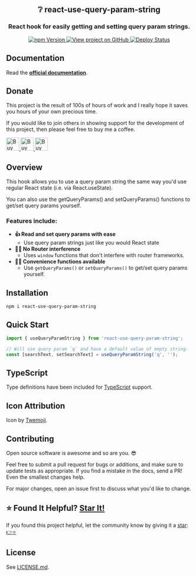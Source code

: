 <h2 align="center">
  ❔ react-use-query-param-string
</h2>
<h3 align="center">
  React hook for easily getting and setting query param strings.
</h3>
<p align="center">
  <a href="https://badge.fury.io/js/react-use-query-param-string" target="_blank" rel="noopener noreferrer">
    <img src="https://badge.fury.io/js/react-use-query-param-string.svg" alt="npm Version" />
  </a>
  <a href="https://github.com/justinmahar/react-use-query-param-string/" target="_blank" rel="noopener noreferrer">
    <img src="https://img.shields.io/badge/GitHub-Source-success" alt="View project on GitHub" />
  </a>
  <a href="https://github.com/justinmahar/react-use-query-param-string/actions?query=workflow%3ADeploy" target="_blank" rel="noopener noreferrer">
    <img src="https://github.com/justinmahar/react-use-query-param-string/workflows/Deploy/badge.svg" alt="Deploy Status" />
  </a>
</p>

## Documentation

Read the **[official documentation](https://justinmahar.github.io/react-use-query-param-string/)**.

## Donate 

This project is the result of 100s of hours of work and I really hope it saves you hours of your own precious time.

If you would like to join others in showing support for the development of this project, then please feel free to buy me a coffee.

<a href="https://paypal.me/thejustinmahar/5">
  <img src="https://justinmahar.github.io/react-use-query-param-string/support/coffee-1.png" alt="Buy me a coffee" height="35" />
</a> <a href="https://paypal.me/thejustinmahar/15">
  <img src="https://justinmahar.github.io/react-use-query-param-string/support/coffee-3.png" alt="Buy me 3 coffees" height="35" />
</a> <a href="https://paypal.me/thejustinmahar/25">
  <img src="https://justinmahar.github.io/react-use-query-param-string/support/coffee-5.png" alt="Buy me 5 coffees" height="35" />
</a>

## Overview

This hook allows you to use a query param string the same way you'd use regular React state (i.e. via React.useState). 

You can also use the getQueryParams() and setQueryParams() functions to get/set query params yourself.

### Features include:

- **👍 Read and set query params with ease**
  - Use query param strings just like you would React state
- **🙅‍♂️ No Router interference**
  - Uses `window` functions that don't interfere with router frameworks.
- **💁‍♀️ Convenience functions available**
  - Use `getQueryParams()` or `setQueryParams()` to get/set query params yourself.

## Installation

```
npm i react-use-query-param-string
```

## Quick Start

```jsx
import { useQueryParamString } from 'react-use-query-param-string';
```

```jsx
// Will use query param `q` and have a default value of empty string.
const [searchText, setSearchText] = useQueryParamString('q', '');
```

## TypeScript

Type definitions have been included for [TypeScript](https://www.typescriptlang.org/) support.

## Icon Attribution

Icon by [Twemoji](https://github.com/twitter/twemoji).

## Contributing

Open source software is awesome and so are you. 😎

Feel free to submit a pull request for bugs or additions, and make sure to update tests as appropriate. If you find a mistake in the docs, send a PR! Even the smallest changes help.

For major changes, open an issue first to discuss what you'd like to change.

## ⭐ Found It Helpful? [Star It!](https://github.com/justinmahar/react-use-query-param-string/stargazers)

If you found this project helpful, let the community know by giving it a [star](https://github.com/justinmahar/react-use-query-param-string/stargazers): [👉⭐](https://github.com/justinmahar/react-use-query-param-string/stargazers)

## License

See [LICENSE.md](https://justinmahar.github.io/react-use-query-param-string/?path=/story/license--page).
